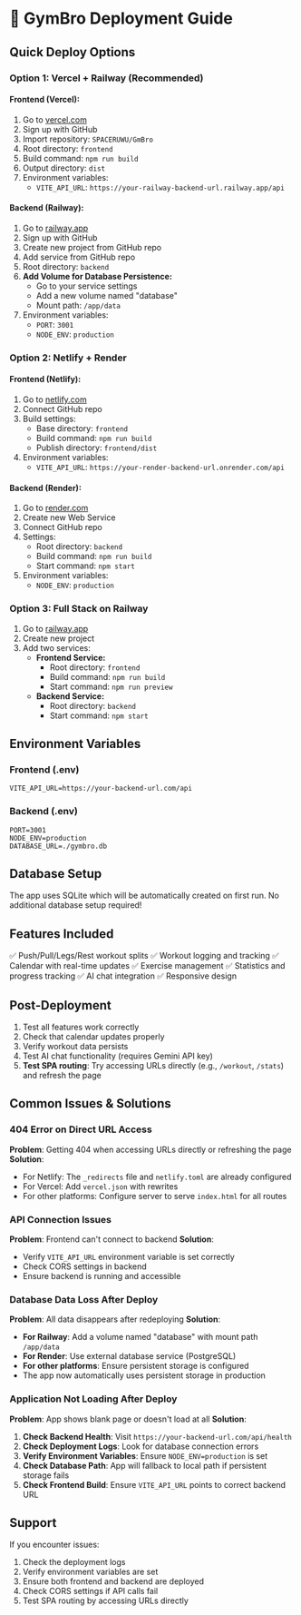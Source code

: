 # 🚀 GymBro Deployment Guide

## Quick Deploy Options

### Option 1: Vercel + Railway (Recommended)

#### Frontend (Vercel):
1. Go to [vercel.com](https://vercel.com)
2. Sign up with GitHub
3. Import repository: `SPACERUWU/GmBro`
4. Root directory: `frontend`
5. Build command: `npm run build`
6. Output directory: `dist`
7. Environment variables:
   - `VITE_API_URL`: `https://your-railway-backend-url.railway.app/api`

#### Backend (Railway):
1. Go to [railway.app](https://railway.app)
2. Sign up with GitHub
3. Create new project from GitHub repo
4. Add service from GitHub repo
5. Root directory: `backend`
6. **Add Volume for Database Persistence:**
   - Go to your service settings
   - Add a new volume named "database"
   - Mount path: `/app/data`
7. Environment variables:
   - `PORT`: `3001`
   - `NODE_ENV`: `production`

### Option 2: Netlify + Render

#### Frontend (Netlify):
1. Go to [netlify.com](https://netlify.com)
2. Connect GitHub repo
3. Build settings:
   - Base directory: `frontend`
   - Build command: `npm run build`
   - Publish directory: `frontend/dist`
4. Environment variables:
   - `VITE_API_URL`: `https://your-render-backend-url.onrender.com/api`

#### Backend (Render):
1. Go to [render.com](https://render.com)
2. Create new Web Service
3. Connect GitHub repo
4. Settings:
   - Root directory: `backend`
   - Build command: `npm run build`
   - Start command: `npm start`
5. Environment variables:
   - `NODE_ENV`: `production`

### Option 3: Full Stack on Railway

1. Go to [railway.app](https://railway.app)
2. Create new project
3. Add two services:
   - **Frontend Service:**
     - Root directory: `frontend`
     - Build command: `npm run build`
     - Start command: `npm run preview`
   - **Backend Service:**
     - Root directory: `backend`
     - Start command: `npm start`

## Environment Variables

### Frontend (.env)
```env
VITE_API_URL=https://your-backend-url.com/api
```

### Backend (.env)
```env
PORT=3001
NODE_ENV=production
DATABASE_URL=./gymbro.db
```

## Database Setup

The app uses SQLite which will be automatically created on first run. No additional database setup required!

## Features Included

✅ Push/Pull/Legs/Rest workout splits
✅ Workout logging and tracking
✅ Calendar with real-time updates
✅ Exercise management
✅ Statistics and progress tracking
✅ AI chat integration
✅ Responsive design

## Post-Deployment

1. Test all features work correctly
2. Check that calendar updates properly
3. Verify workout data persists
4. Test AI chat functionality (requires Gemini API key)
5. **Test SPA routing**: Try accessing URLs directly (e.g., `/workout`, `/stats`) and refresh the page

## Common Issues & Solutions

### 404 Error on Direct URL Access
**Problem**: Getting 404 when accessing URLs directly or refreshing the page
**Solution**: 
- For Netlify: The `_redirects` file and `netlify.toml` are already configured
- For Vercel: Add `vercel.json` with rewrites
- For other platforms: Configure server to serve `index.html` for all routes

### API Connection Issues
**Problem**: Frontend can't connect to backend
**Solution**: 
- Verify `VITE_API_URL` environment variable is set correctly
- Check CORS settings in backend
- Ensure backend is running and accessible

### Database Data Loss After Deploy
**Problem**: All data disappears after redeploying
**Solution**: 
- **For Railway**: Add a volume named "database" with mount path `/app/data`
- **For Render**: Use external database service (PostgreSQL)
- **For other platforms**: Ensure persistent storage is configured
- The app now automatically uses persistent storage in production

### Application Not Loading After Deploy
**Problem**: App shows blank page or doesn't load at all
**Solution**: 
1. **Check Backend Health**: Visit `https://your-backend-url.com/api/health`
2. **Check Deployment Logs**: Look for database connection errors
3. **Verify Environment Variables**: Ensure `NODE_ENV=production` is set
4. **Check Database Path**: App will fallback to local path if persistent storage fails
5. **Check Frontend Build**: Ensure `VITE_API_URL` points to correct backend URL

## Support

If you encounter issues:
1. Check the deployment logs
2. Verify environment variables are set
3. Ensure both frontend and backend are deployed
4. Check CORS settings if API calls fail
5. Test SPA routing by accessing URLs directly
